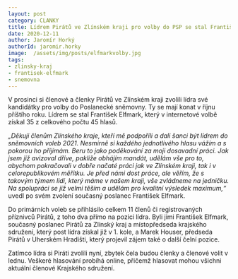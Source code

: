 ```yaml
---
layout: post
category: CLANKY
title: Lídrem Pirátů ve Zlínském kraji pro volby do PSP se stal František Elfmark
date: 2020-12-11
author: Jaromír Horký
authorId: jaromir.horky
image:  /assets/img/posts/elfmarkvolby.jpg
tags: 
- zlinsky-kraj
- frantisek-elfmark
- snemovna
---
```

V prosinci si členové a členky Pirátů ve Zlínském kraji zvolili lídra své kandidátky pro volby do Poslanecké sněmovny. Ty se mají konat v říjnu příštího roku. Lídrem se stal František Elfmark, který v internetové volbě získal 35 z celkového počtu 45 hlasů.

*„Děkuji členům Zlínského kraje, kteří mě podpořili a dali šanci být lídrem do sněmovních voleb 2021. Nesmírně si každého jednotlivého hlasu vážím a s pokorou ho přijímám. Beru to jako poděkování za moji dosavadní práci. Jak jsem již avizoval dříve, pakliže obhájím mandát, udělám vše pro to, abychom pokračovali v dobře načaté práci jak ve Zlínském kraji, tak i v celorepublikovém měřítku. Je před námi dost práce, ale věřím, že s takovým týmem lidí, který máme v našem kraji, vše zvládneme na jedničku. Na spolupráci se již velmi těším a udělám pro kvalitní výsledek maximum,“* uvedl po svém zvolení současný poslanec František Elfmark.

Do primárních voleb se přihlásilo celkem 11 členů či registrovaných příznivců Pirátů, z toho dva přímo na pozici lídra. Byli jimi František Elfmark, současný poslanec Pirátů za Zlínský kraj a místopředseda krajského sdružení, který post lídra získal již v 1. kole, a Marek Houser, předseda Pirátů v Uherském Hradišti, který projevil zájem také o další čelní pozice.

Zatímco lídra si Piráti zvolili nyní, zbytek čela budou členky a členové volit v lednu. Veškeré hlasování probíhá online, přičemž hlasovat mohou všichni aktuální členové Krajského sdružení.
